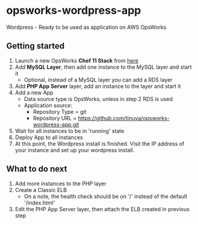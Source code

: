 # opsworks-wordpress-app
Wordpress - Ready to be used as application on AWS OpsWorks

## Getting started

1. Launch a new OpsWorks **Chef 11 Stack** from [here](https://console.aws.amazon.com/opsworks/home?owc=true)
2. Add **MySQL Layer**, then add one instance to the MySQL layer and start it
    * Optional, instead of a MySQL layer you can add a RDS layer
3. Add **PHP App Server** layer, add an instance to the layer and start it
4. Add a new App
    * Data source type is OpsWorks, unless in step 2 RDS is used
    * Application source:
        * Repository Type = git
        * Repository URL = https://github.com/tinuva/opsworks-wordpress-app.git
5. Wait for all instances to be in 'running' state
6. Deploy App to all instances
7. At this point, the Wordpress install is finished. Visit the IP address of your instance and set up your wordpress install.

## What to do next

1. Add more instances to the PHP layer
2. Create a Classic ELB
    * On a note, the health check should be on '/' instead of the default '/index.html'
3. Edit the PHP App Server layer, then attach the ELB created in previous step
